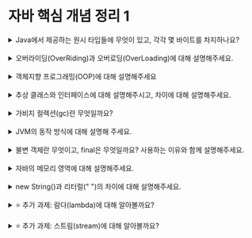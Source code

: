 
# 자바 핵심 개념 정리 1
<details>
<summary>Java에서 제공하는 원시 타입들에 무엇이 있고, 각각 몇 바이트를 차지하나요?</summary>
<div markdown="1">
1byte: boolean, byte <br>
2byte: short, char <br>
4byte: int, flaot <br>
8byte: double, long 
</div>
</details>
<br>

<details>
<summary>오버라이딩(OverRiding)과 오버로딩(OverLoading)에 대해 설명해주세요.</summary>
<div markdown="1">
오버라이딩(Overriding)은 자식 클래스에서 부모 클래스의 메소드를 재정의하는 것을 말하며, 오버로딩(Overloading)은 같은 이름의 메소드나 생성자를 하나의 클래스 내에서 여러 번 정의할 수 있도록 하는 것이다.오버라이딩은 다형성과, 오버로딩은 재사용성과 관련있다. 
</div>
</details>
<br>

<details>
<summary>객체지향 프로그래밍(OOP)에 대해 설명해주세요</summary>
<div markdown="1">
객체는 데이터와 그 데이터를 조작하는 함수인 메서드를 포함합니다. <br>
객체지향프로그래밍의 핵심 특징으로는 캡슐화, 상속, 다형성이 있으며, 이는 코드의 재사용성을 높이고, 유지 보수를 용이하게 합니다. <br>
캡슐화는 객체의 세부 구현을 숨기고, 상속은 코드를 재사용하며, 다형성은 같은 인터페이스 아래에서 다양한 실행을 가능하게 합니다.
</div>
</details>
<br>

<details>
<summary>추상 클래스와 인터페이스에 대해 설명해주시고, 차이에 대해 설명해주세요.</summary>
<div markdown="1">
인터페이스는 "할 수 있는 일"에 대한 규약을 정의하는 반면, 클래스는 "실제로 일을 수행하는 방법"과 "상태"를 정의합니다. → 인터페이스는 구현을 포함하지 않는 메서드의 집합을 정의하는 반면, 클래스는 메서드의 실제 구현과 상태(필드)를 포함합니다.
인터페이스는 다중 상속이 가능하지만, 클래스는 단일 상속만 허용됩니다(클래스는 여러 인터페이스를 구현할 수 있습니다).
</div>
</details>
<br>

<details>
<summary>가비지 컬렉션(gc)란 무엇일까요?</summary>
<div markdown="1">
가비지 컬렉션이란 메모리 관리 기법 중 하나로 프로그램이 동적으로 할당했던 메모리 영역 중에서 필요없는 영역을 자동으로 찾아내 해제하는 기능입니다. 즉, 동적 할당된 메모리 영역 가운데 더 이상 참조되지 않는 객체들을 메모리 영역을 탐지하고 회수해 프로그래머의 부담을 줄여줍니다. 
</div>
</details>
<br>

<details>
<summary>JVM의 동작 방식에 대해 설명해 주세요.</summary>
<div markdown="1">
JAVA의 가장 큰 특징 중 하나는 특정 운연체제(OS)에 종속되지 않는다는 점입니다. 이는 JVM(Java Virtual Machine) 덕분에 가능합니다. 작성된 .java 파일은 Java 컴파일러에 의해 JVM이 이해할 수 있는 .class 파일, 즉 바이트코드로 변환됩니다. JVM의 Class Loader는 변환된 .class 파일을 운영 체제로부터 할당 받은 JVM 전용 메모리인 런타임 데이터 영역(RunTime Data Area)에 동적으로 로딩합니다. 실행 엔진(Execution Engine) 내의 JIT(Just-In-Time) 컴파일러는 런타임 데이터 영역에 로딩된 .class 파일을 기계어로 변환하여 실행합니다. 이 과정을 통해 Java 애플리케이션이 다양한 운영 체제에서도 변경 없이 실행될 수 있게 됩니다.
</div>
</details>
<br>

<details>
<summary>불변 객체란 무엇이고, final은 무엇일까요? 사용하는 이유와 함께 설명해주세요.</summary>
<div markdown="1">
불변 객체는 생성 후 그 상태가 변경할 수 없는 객체로, 데이터 안정성을 높입니다. final 키워드는 값의 변경, 오버라이딩, 상속을 금지합니다.
</div>
</details>
<br>

<details>
<summary>자바의 메모리 영역에 대해 설명해주세요.</summary>
<div markdown="1">
static 영역 (== class, method 영역) 은 전역변수나 static으로 선언되는 것들을 메모리에 상주시킵니다. 힙 영역은 인스턴스를 생성할 때 생성되는 메모리 형식입니다. 스택 영역은 int, long, boolean 등 기본 자료형을 생성할 때 저장하는 공간으로, 임시적으로 사용되는 변수나 정보들이 저장되는 영역입니다.
</div>
</details>
<br>

<details>
<summary>new String()과 리터럴(" ")의 차이에 대해 설명해주세요.</summary>
<div markdown="1">
둘은 저장공간(메모리)에서 차이를 보입니다. <br>
new String()을 사용하면 힙 메모리 영역역에 새로운 객체가 생성되고, 리터럴(" ")을 사용하면 String constant pool에서 해당 리터럴을 찾아 재사용합니다. 
</div>
</details>
<br>

<details>
<summary>⭐️ 추가 과제: 람다(lambda)에 대해 알아볼까요?</summary>
<div markdown="1">
람다식은 함수적 프로그래밍 기법으로, 메소드를 간결한 함수 식으로 표현한 것입니다. 자바에서 메서드를 표현하려면 클래스를 정의해야하나, 람다식으로 표현하면 메서드의 이름과 반환값을 생략할 수 있어(익명함수) 코드가 매우 간결해집니다. 
</div>
</details>
<br>

<details>
<summary>⭐️ 추가 과제: 스트림(stream)에 대해 알아볼까요?</summary>
<div markdown="1">
스트림은 운영체제에 의해 생성되는 가상의 연결 고리를 의미하며, 다양한 데이터 소스와 목적지 사이에서 중간 매개체 역할을 합니다. 데이터가 스트림을 통해 이동할 때, 프로그램은 데이터의 전체 크기나 구조를 미리 알 필요 없이 한 번에 한 조각씩 데이터를 읽거나 쓸 수 있습니다.
</div>
</details>
<br>
